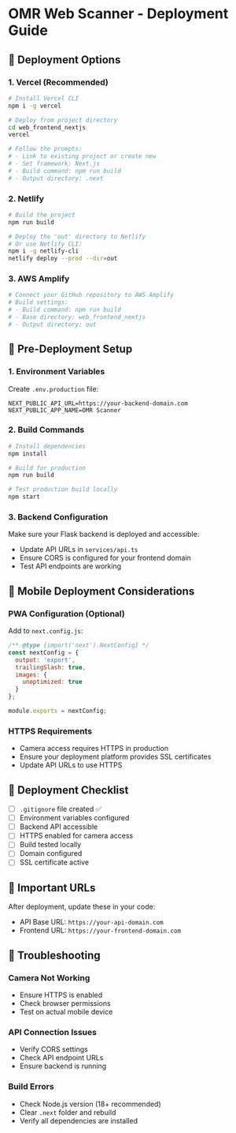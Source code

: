# OMR Web Scanner - Deployment Guide

## 🚀 Deployment Options

### 1. Vercel (Recommended)

```bash
# Install Vercel CLI
npm i -g vercel

# Deploy from project directory
cd web_frontend_nextjs
vercel

# Follow the prompts:
# - Link to existing project or create new
# - Set framework: Next.js
# - Build command: npm run build
# - Output directory: .next
```

### 2. Netlify

```bash
# Build the project
npm run build

# Deploy the 'out' directory to Netlify
# Or use Netlify CLI:
npm i -g netlify-cli
netlify deploy --prod --dir=out
```

### 3. AWS Amplify

```bash
# Connect your GitHub repository to AWS Amplify
# Build settings:
# - Build command: npm run build
# - Base directory: web_frontend_nextjs
# - Output directory: out
```

## 🔧 Pre-Deployment Setup

### 1. Environment Variables

Create `.env.production` file:

```env
NEXT_PUBLIC_API_URL=https://your-backend-domain.com
NEXT_PUBLIC_APP_NAME=OMR Scanner
```

### 2. Build Commands

```bash
# Install dependencies
npm install

# Build for production
npm run build

# Test production build locally
npm start
```

### 3. Backend Configuration

Make sure your Flask backend is deployed and accessible:

- Update API URLs in `services/api.ts`
- Ensure CORS is configured for your frontend domain
- Test API endpoints are working

## 📱 Mobile Deployment Considerations

### PWA Configuration (Optional)

Add to `next.config.js`:

```javascript
/** @type {import('next').NextConfig} */
const nextConfig = {
  output: 'export',
  trailingSlash: true,
  images: {
    unoptimized: true
  }
};

module.exports = nextConfig;
```

### HTTPS Requirements

- Camera access requires HTTPS in production
- Ensure your deployment platform provides SSL certificates
- Update API URLs to use HTTPS

## 🎯 Deployment Checklist

- [ ] `.gitignore` file created ✅
- [ ] Environment variables configured
- [ ] Backend API accessible
- [ ] HTTPS enabled for camera access
- [ ] Build tested locally
- [ ] Domain configured
- [ ] SSL certificate active

## 🔗 Important URLs

After deployment, update these in your code:

- API Base URL: `https://your-api-domain.com`
- Frontend URL: `https://your-frontend-domain.com`

## 🐛 Troubleshooting

### Camera Not Working

- Ensure HTTPS is enabled
- Check browser permissions
- Test on actual mobile device

### API Connection Issues

- Verify CORS settings
- Check API endpoint URLs
- Ensure backend is running

### Build Errors

- Check Node.js version (18+ recommended)
- Clear `.next` folder and rebuild
- Verify all dependencies are installed
